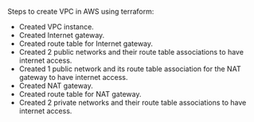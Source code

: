 Steps to create VPC in AWS using terraform:

- Created VPC instance.
- Created Internet gateway.
- Created route table for Internet gateway.
- Created 2 public networks and their route table associations 
to have internet access.
- Created 1 public network and its route table association for the NAT gateway to have internet access.
- Created NAT gateway.
- Created route table for NAT gateway.
- Created 2 private networks and their route table associations
to have internet access.
